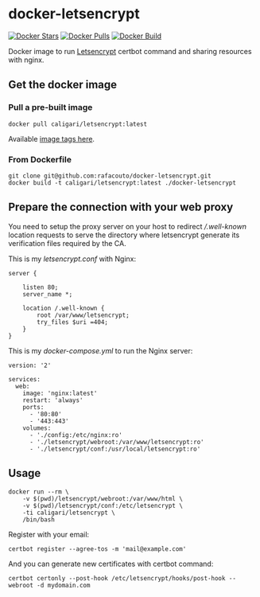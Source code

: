 
# docker-letsencrypt

[![Docker Stars](https://img.shields.io/docker/stars/caligari/letsencrypt.svg)](https://hub.docker.com/r/caligari/letsencrypt/)
[![Docker Pulls](https://img.shields.io/docker/pulls/caligari/letsencrypt.svg)](https://hub.docker.com/r/caligari/letsencrypt/)
[![Docker Build](https://img.shields.io/docker/automated/caligari/letsencrypt.svg)](https://hub.docker.com/r/caligari/letsencrypt/)

Docker image to run [Letsencrypt](https://letsencrypt.org/) certbot command 
and sharing resources with nginx.

## Get the docker image

### Pull a pre-built image

    docker pull caligari/letsencrypt:latest

Available [image tags here](https://hub.docker.com/r/caligari/letsencrypt/tags/).


### From Dockerfile

    git clone git@github.com:rafacouto/docker-letsencrypt.git
    docker build -t caligari/letsencrypt:latest ./docker-letsencrypt


## Prepare the connection with your web proxy

You need to setup the proxy server on your host to redirect _/.well-known_
location requests to serve the directory where letsencrypt generate its
verification files required by the CA.

This is my _letsencrypt.conf_ with Nginx:

    server {

        listen 80;
        server_name *;

        location /.well-known {
            root /var/www/letsencrypt;
            try_files $uri =404;
        }
    }

This is my _docker-compose.yml_ to run the Nginx server:

    version: '2'

    services:
      web:
        image: 'nginx:latest'
        restart: 'always'
        ports:
          - '80:80'
          - '443:443'
        volumes:
          - './config:/etc/nginx:ro'
          - './letsencrypt/webroot:/var/www/letsencrypt:ro'
          - './letsencrypt/conf:/usr/local/letsencrypt:ro'


## Usage

    docker run --rm \
        -v $(pwd)/letsencrypt/webroot:/var/www/html \
        -v $(pwd)/letsencrypt/conf:/etc/letsencrypt \
        -ti caligari/letsencrypt \
        /bin/bash

Register with your email:

    certbot register --agree-tos -m 'mail@example.com'

And you can generate new certificates with certbot command:

    certbot certonly --post-hook /etc/letsencrypt/hooks/post-hook --webroot -d mydomain.com


